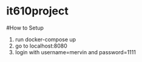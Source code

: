 # it610project

#How to Setup
1. run docker-compose up
2. go to localhost:8080
3. login with username=mervin  and password=1111
